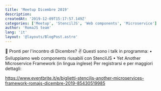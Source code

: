 ```yaml
---
title: 'Meetup Dicembre 2019'
description:
createdAt: '2019-12-09T15:17:57.149Z'
categories: ['Meetup', 'StencilJS', 'Web components', 'Microservice']
author: 'RomaJS team'
lang: 'it'
layout: '@layouts/BlogPost.astro'
---
```


📢 Pronti per l'incontro di Dicembre?
✌️ Questi sono i talk in programma:
• Sviluppiamo web components riusabili con StencilJS
• Yet Another Microservice Framework (in lingua inglese)
Per registrarsi e per maggiori dettagli:

https://www.eventbrite.it/e/biglietti-stenciljs-another-microservices-framework-romajs-dicembre-2019-85430519985
